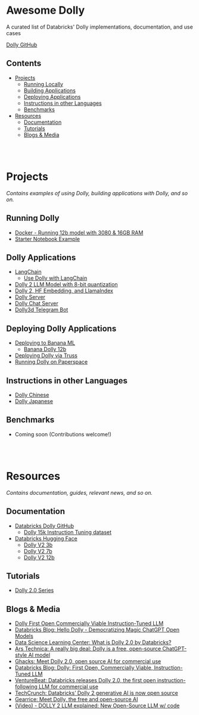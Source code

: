 # Awesome Dolly

A curated list of Databricks' Dolly implementations, documentation, and use cases

[Dolly GitHub](https://github.com/databrickslabs/dolly)

## Contents

- [Projects](#projects)
  - [Running Locally](#running-locally)
  - [Building Applications](#building-dolly-applications)
  - [Deploying Applications](#deploying-dolly-applications)
  - [Instructions in other Languages](#instructions-in-other-languages)
  - [Benchmarks](#benchmarks)
- [Resources](#resources)
  - [Documentation](#documentation)
  - [Tutorials](#tutorials)
  - [Blogs & Media](#blogs--media)


<br />
<br />

# Projects

_Contains examples of using Dolly, building applications with Dolly, and so on._

## Running Dolly

- [Docker - Running 12b model with 3080 & 16GB RAM](https://github.com/lunabrain-ai/dolly-v2-12b-8bit-example)
- [Starter Notebook Example](https://github.com/NageshMashette/Dolly-2.0-LLM)

## Dolly Applications

- [LangChain](https://python.langchain.com/en/latest/index.html)
  - [Use Dolly with LangChain](https://github.com/hwchase17/langchain/issues/2928)
- [Dolly 2 LLM Model with 8-bit quantization](https://github.com/lunabrain-ai/dolly-v2-12b-8bit-example)
- [Dolly 2, HF Embedding, and LlamaIndex](https://github.com/autratec/dolly2.0_3b_HFembedding_Llamaindex)
- [Dolly Server](https://github.com/garland3/dollyserver)
- [Dolly Chat Server](https://github.com/riversun/chatux-server-dolly)
- [Dolly3d Telegram Bot](https://github.com/sanychta/dolly3d_bot)
  
## Deploying Dolly Applications

- [Deploying to Banana ML](https://www.banana.dev/)
  - [Banana Dolly 12b](https://github.com/bbreton3/banana-dolly-v2-12B)
- [Deploying Dolly via Truss](https://github.com/basetenlabs/dolly-v2-truss)
- [Running Dolly on Paperspace](https://til.simonwillison.net/llms/dolly-2)

## Instructions in other Languages

- [Dolly Chinese](https://github.com/zinccat/dolly_chinese)
- [Dolly Japanese](https://github.com/kunishou/databricks-dolly-15k-ja)

## Benchmarks

- Coming soon (Contributions welcome!)

<br />
<br />

# Resources

_Contains documentation, guides, relevant news, and so on._

## Documentation

- [Databricks Dolly GitHub](https://github.com/databrickslabs/dolly)
  - [Dolly 15k Instruction Tuning dataset](https://github.com/databrickslabs/dolly/tree/master/data)
- [Databricks Hugging Face](https://huggingface.co/databricks)
  - [Dolly V2 3b](https://huggingface.co/databricks/dolly-v2-3b)
  - [Dolly V2 7b](https://huggingface.co/databricks/dolly-v2-7b)
  - [Dolly V2 12b](https://huggingface.co/databricks/dolly-v2-12b)


## Tutorials

- [Dolly 2.0 Series](https://github.com/kw2828/Dolly-2.0-Series)


## Blogs & Media

- [Dolly First Open Commercially Viable Instruction-Tuned LLM](https://www.databricks.com/blog/2023/04/12/dolly-first-open-commercially-viable-instruction-tuned-llm)
- [Databricks Blog: Hello Dolly - Democratizing Magic ChatGPT Open Models](https://www.databricks.com/blog/2023/03/24/hello-dolly-democratizing-magic-chatgpt-open-models.html)
- [Data Science Learning Center: What is Dolly 2.0 by Databricks?](https://datasciencelearningcenter.substack.com/p/what-is-dolly-20-by-databricks)
- [Ars Technica: A really big deal: Dolly is a free, open-source ChatGPT-style AI model](https://arstechnica.com/information-technology/2023/04/a-really-big-deal-dolly-is-a-free-open-source-chatgpt-style-ai-model/)
- [Ghacks: Meet Dolly 2.0, open source AI for commercial use](https://www.ghacks.net/2023/04/17/meet-dolly-2-0-open-source-ai-for-commercial-use/)
- [Databricks Blog: Dolly: First Open, Commercially Viable, Instruction-Tuned LLM](https://www.databricks.com/blog/2023/04/12/dolly-first-open-commercially-viable-instruction-tuned-llm)
- [VentureBeat: Databricks releases Dolly 2.0, the first open instruction-following LLM for commercial use](https://venturebeat.com/ai/databricks-releases-dolly-2-0-the-first-open-instruction-following-llm-for-commercial-use/)
- [TechCrunch: Databricks’ Dolly 2 generative AI is now open source](https://techcrunch.com/2023/04/12/databricks-dolly-2-generative-ai-open-source/)
- [Gearrice: Meet Dolly, the free and open-source AI](https://www.gearrice.com/update/meet-dolly-the-free-and-open-source-ai/)
- [(Video) - DOLLY 2 LLM explained: New Open-Source LLM w/ code](https://www.youtube.com/watch?v=kZazs6V3314&ab_channel=code_your_own_AI)

